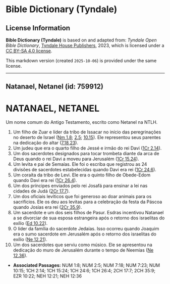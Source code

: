 # Bible Dictionary (Tyndale)

## License Information

**Bible Dictionary (Tyndale)** is based on and adapted from: _Tyndale Open Bible Dictionary_, [Tyndale House Publishers](https://tyndaleopenresources.com/), 2023, which is licensed under a [CC BY-SA 4.0 license](https://creativecommons.org/licenses/by-sa/4.0/legalcode.en).

This markdown version (created `2025-10-06`) is provided under the same license.



--------------------------------

## Natanael, Netanel (id: 759912)

NATANAEL, NETANEL
=================

Um nome comum do Antigo Testamento, escrito como Netanel na NTLH.

1. Um filho de Zuar e líder da tribo de Issacar no início das peregrinações no deserto de Israel ([Nm 1\.8](https://ref.ly/Num1:8); [2\.5](https://ref.ly/Num2:5); [10\.15](https://ref.ly/Num10:15)). Ele representou seus parentes na dedicação do altar ([7\.18,23](https://ref.ly/Num7:18,Num7:23)).
2. Um judeu que era o quarto filho de Jessé e irmão do rei Davi ([1Cr 2\.14](https://ref.ly/1Chr2:14)).
3. Um dos sacerdotes designados para tocar trombeta diante da arca de Deus quando o rei Davi a moveu para Jerusalém ([1Cr 15\.24](https://ref.ly/1Chr15:24)).
4. Um levita e pai de Semaías. Ele foi o escriba que registrou as 24 divisões de sacerdotes estabelecidas quando Davi era rei ([1Cr 24\.6](https://ref.ly/1Chr24:6)).
5. Um coraíta da tribo de Levi. Ele era o quinto filho de Obede\-Edom quando Davi era rei ([1Cr 26\.4](https://ref.ly/1Chr26:4)).
6. Um dos príncipes enviados pelo rei Josafá para ensinar a lei nas cidades de Judá ([2Cr 17\.7](https://ref.ly/2Chr17:7)).
7. Um dos oficiais levíticos que foi generoso ao doar animais para os sacrifícios. Ele os deu aos levitas para a celebração da festa da Páscoa quando Josias era rei ([2Cr 35\.9](https://ref.ly/2Chr35:9)).
8. Um sacerdote e um dos seis filhos de Pasur. Esdras incentivou Natanael a se divorciar de sua esposa estrangeira após o retorno dos israelitas do exílio ([Ed 10\.22](https://ref.ly/Ezra10:22)).
9. O líder da família do sacerdote Jedaías. Isso ocorreu quando Joaquim era o sumo sacerdote em Jerusalém após o retorno dos israelitas do exílio ([Ne 12\.21](https://ref.ly/Neh12:21)).
10. Um dos sacerdotes que serviu como músico. Ele se apresentou na dedicação do muro de Jerusalém durante o tempo de Neemias ([Ne 12\.36](https://ref.ly/Neh12:36)).

* **Associated Passages:** NUM 1:8; NUM 2:5; NUM 7:18; NUM 7:23; NUM 10:15; 1CH 2:14; 1CH 15:24; 1CH 24:6; 1CH 26:4; 2CH 17:7; 2CH 35:9; EZR 10:22; NEH 12:21; NEH 12:36

